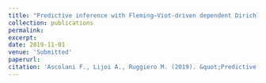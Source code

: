 ```yaml
---
title: "Predictive inference with Fleming–Viot-driven dependent Dirichlet processes"
collection: publications
permalink: 
excerpt: 
date: 2019-11-01
venue: 'Submitted'
paperurl:
citation: 'Ascolani F., Lijoi A., Ruggiero M. (2019). &quot;Predictive inference with Fleming–Viot-driven dependent Dirichlet processes.&quot; <i>Submitted 1</i>. 1(1).'
---
```

